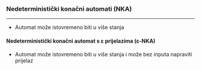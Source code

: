 
### Nedeterministički konačni automati (NKA)
----
- Automat može istovremeno biti u više stanja

#### Nedeterministički konačni automat s ε prijelazima (ε-NKA)
- Automat može istovremeno biti u više stanja i može bez inputa napraviti prijelaz
